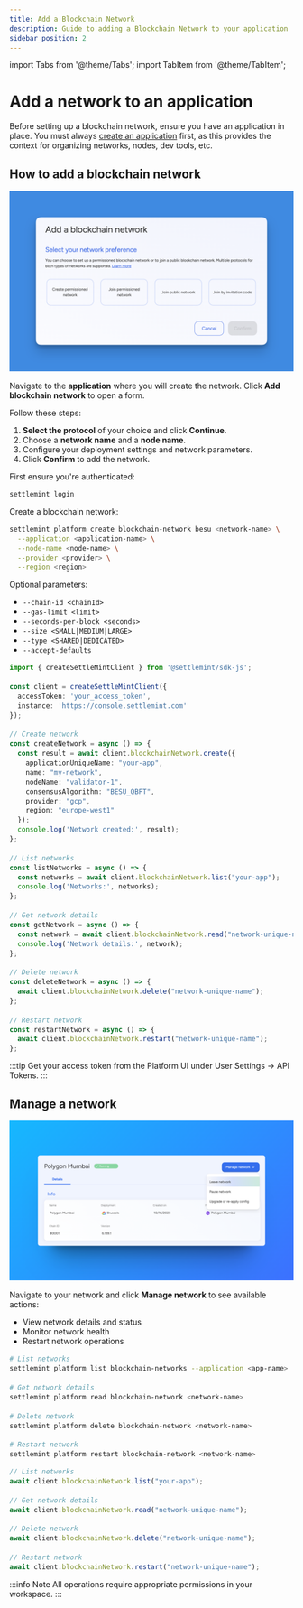```yaml
---
title: Add a Blockchain Network
description: Guide to adding a Blockchain Network to your application
sidebar_position: 2
---
```


import Tabs from '@theme/Tabs';
import TabItem from '@theme/TabItem';

# Add a network to an application

Before setting up a blockchain network, ensure you have an application in place. You must always [create an application](0_create-an-application.md) first, as this provides the context for organizing networks, nodes, dev tools, etc.

## How to add a blockchain network

<Tabs>
<TabItem value="platform-ui" label="Platform UI">

![Add A Blockchain Network](../../static/img/about-settlemint/add-network.png)

Navigate to the **application** where you will create the network. Click **Add blockchain network** to open a form.

Follow these steps:
1. **Select the protocol** of your choice and click **Continue**.
2. Choose a **network name** and a **node name**. 
3. Configure your deployment settings and network parameters.
4. Click **Confirm** to add the network.

</TabItem>
<TabItem value="sdk-cli" label="SDK CLI">

First ensure you're authenticated:
```bash
settlemint login
```

Create a blockchain network:
```bash
settlemint platform create blockchain-network besu <network-name> \
  --application <application-name> \
  --node-name <node-name> \
  --provider <provider> \
  --region <region>
```

Optional parameters:
- `--chain-id <chainId>`
- `--gas-limit <limit>`
- `--seconds-per-block <seconds>`
- `--size <SMALL|MEDIUM|LARGE>`
- `--type <SHARED|DEDICATED>`
- `--accept-defaults`

</TabItem>
<TabItem value="sdk-js" label="SDK JS">

```typescript
import { createSettleMintClient } from '@settlemint/sdk-js';

const client = createSettleMintClient({
  accessToken: 'your_access_token',
  instance: 'https://console.settlemint.com'
});

// Create network
const createNetwork = async () => {
  const result = await client.blockchainNetwork.create({
    applicationUniqueName: "your-app",
    name: "my-network",
    nodeName: "validator-1",
    consensusAlgorithm: "BESU_QBFT",
    provider: "gcp",
    region: "europe-west1"
  });
  console.log('Network created:', result);
};

// List networks
const listNetworks = async () => {
  const networks = await client.blockchainNetwork.list("your-app");
  console.log('Networks:', networks);
};

// Get network details
const getNetwork = async () => {
  const network = await client.blockchainNetwork.read("network-unique-name");
  console.log('Network details:', network);
};

// Delete network
const deleteNetwork = async () => {
  await client.blockchainNetwork.delete("network-unique-name");
};

// Restart network
const restartNetwork = async () => {
  await client.blockchainNetwork.restart("network-unique-name");
};
```

:::tip
Get your access token from the Platform UI under User Settings → API Tokens.
:::

</TabItem>
</Tabs>

## Manage a network

<Tabs>
<TabItem value="platform-ui" label="Platform UI">

![Manage Network](../../static/img/about-settlemint/manage-network.png)

Navigate to your network and click **Manage network** to see available actions:
- View network details and status
- Monitor network health
- Restart network operations

</TabItem>
<TabItem value="sdk-cli" label="SDK CLI">

```bash
# List networks
settlemint platform list blockchain-networks --application <app-name>

# Get network details
settlemint platform read blockchain-network <network-name>

# Delete network
settlemint platform delete blockchain-network <network-name>

# Restart network
settlemint platform restart blockchain-network <network-name>
```

</TabItem>
<TabItem value="sdk-js" label="SDK JS">

```typescript
// List networks
await client.blockchainNetwork.list("your-app");

// Get network details
await client.blockchainNetwork.read("network-unique-name");

// Delete network
await client.blockchainNetwork.delete("network-unique-name");

// Restart network
await client.blockchainNetwork.restart("network-unique-name");
```

</TabItem>
</Tabs>

:::info Note
All operations require appropriate permissions in your workspace.
:::
